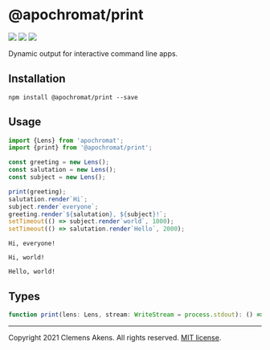 # @apochromat/print

[![][ci-badge]][ci-link] [![][version-badge]][version-link]
[![][license-badge]][license-link]

[ci-badge]: https://github.com/clebert/apochromat-print/workflows/CI/badge.svg
[ci-link]: https://github.com/clebert/apochromat-print
[version-badge]: https://badgen.net/npm/v/@apochromat/print
[version-link]: https://www.npmjs.com/package/@apochromat/print
[license-badge]: https://badgen.net/npm/license/@apochromat/print
[license-link]:
  https://github.com/clebert/apochromat-print/blob/master/LICENSE.md

Dynamic output for interactive command line apps.

## Installation

```
npm install @apochromat/print --save
```

## Usage

```js
import {Lens} from 'apochromat';
import {print} from '@apochromat/print';

const greeting = new Lens();
const salutation = new Lens();
const subject = new Lens();

print(greeting);
salutation.render`Hi`;
subject.render`everyone`;
greeting.render`${salutation}, ${subject}!`;
setTimeout(() => subject.render`world`, 1000);
setTimeout(() => salutation.render`Hello`, 2000);
```

```
Hi, everyone!
```

```
Hi, world!
```

```
Hello, world!
```

## Types

```ts
function print(lens: Lens, stream: WriteStream = process.stdout): () => void;
```

---

Copyright 2021 Clemens Akens. All rights reserved.
[MIT license](https://github.com/clebert/apochromat-print/blob/master/LICENSE.md).
